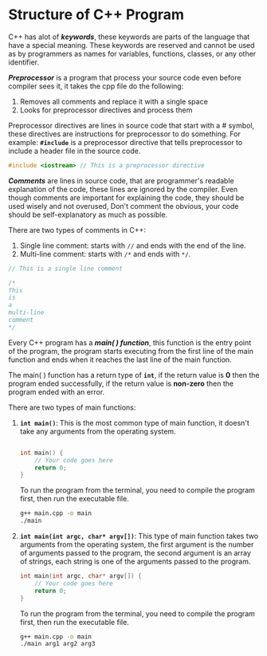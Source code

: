 # Structure of C++ Program

C++ has alot of ***keywords***, these keywords are parts of the language that have a special meaning. These keywords are reserved and cannot be used as by programmers as names for variables, functions, classes, or any other identifier.

***Preprocessor*** is a program that process your source code even before compiler sees it, it takes the cpp file do the following:

1. Removes all comments and replace it with a single space
2. Looks for preprocessor directives and process them

Preprocessor directives are lines in source code that start with a # symbol, these directives are instructions for preprocessor to do something. For example: **`#include`** is a preprocessor directive that tells preprocessor to include a header file in the source code.

```cpp
#include <iostream> // This is a preprocessor directive
```

***Comments*** are lines in source code, that are programmer's readable explanation of the code, these lines are ignored by the compiler. Even though comments are important for explaining the code, they should be used wisely and not overused, Don't comment the obvious, your code should be self-explanatory as much as possible.

There are two types of comments in C++:

1. Single line comment: starts with `//` and ends with the end of the line.
2. Multi-line comment: starts with `/*` and ends with `*/`.

```cpp
// This is a single line comment

/*
This 
is 
a 
multi-line 
comment
*/
```

Every C++ program has a ***main( ) function***, this function is the entry point of the program, the program starts executing from the first line of the main function and ends when it reaches the last line of the main function.

The main( ) function has a return type of **`int`**, if the return value is **0** then the program ended successfully, if the return value is **non-zero** then the program ended with an error.

There are two types of main functions:

1. **`int main()`**: This is the most common type of main function, it doesn't take any arguments from the operating system.

    ```cpp

    int main() {
        // Your code goes here
        return 0;
    }
    ```

    To run the program from the terminal, you need to compile the program first, then run the executable file.

    ```bash
    g++ main.cpp -o main
    ./main
    ```

2. **`int main(int argc, char* argv[])`**: This type of main function takes two arguments from the operating system, the first argument is the number of arguments passed to the program, the second argument is an array of strings, each string is one of the arguments passed to the program.

    ```cpp
    int main(int argc, char* argv[]) {
        // Your code goes here
        return 0;
    }
    ```

    To run the program from the terminal, you need to compile the program first, then run the executable file.

    ```bash
    g++ main.cpp -o main
    ./main arg1 arg2 arg3
    ```
